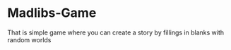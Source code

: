 # Madlibs-Game
That is simple game where you can create a story by fillings in blanks with random worlds
